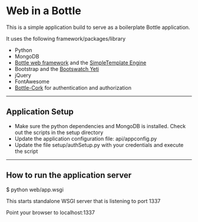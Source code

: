 # Web in a Bottle 
This is a simple application build to serve as a boilerplate Bottle application.

It uses the following framework/packages/library

+ Python 
+ MongoDB 
+ <a href="http://bottlepy.org/docs/dev/index.html" title="Python Bottle">Bottle web framework</a> and the <a href="http://bottlepy.org/docs/dev/stpl.html" title="SimpleTemplate Engine">SimpleTemplate Engine</a> 
+ Bootstrap and the <a href="https://bootswatch.com/yeti/" title="Bootswatch Yeti">Bootswatch Yeti</a>
+ jQuery 
+ FontAwesome
+ <a href="https://github.com/FedericoCeratto/bottle-cork" title="Bottle-Cork">Bottle-Cork</a> for authentication and authorization
------------------------------------------------------
## Application Setup

+ Make sure the python dependencies and MongoDB is installed. Check out the scripts in the setup directory
+ Update the application configuration file:  api/appconfig.py
+ Update the file setup/authSetup.py with your credentials and execute the script

------------------------------------------------------
## How to run the application server

$ python web/app.wsgi

This starts standalone WSGI server that is listening to port 1337

Point your browser to localhost:1337
